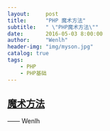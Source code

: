 ```yaml
---
layout:     post
title:      "PHP 魔术方法"
subtitle:   " \"PHP魔术方法\""
date:       2016-05-03 8:00:00
author:     "Wenlh"
header-img: "img/myson.jpg"
catalog: true
tags:
    - PHP
    - PHP基础
---
```


## [魔术方法](http://php.net/manual/zh/language.oop5.magic.php)  



—— Wenlh

